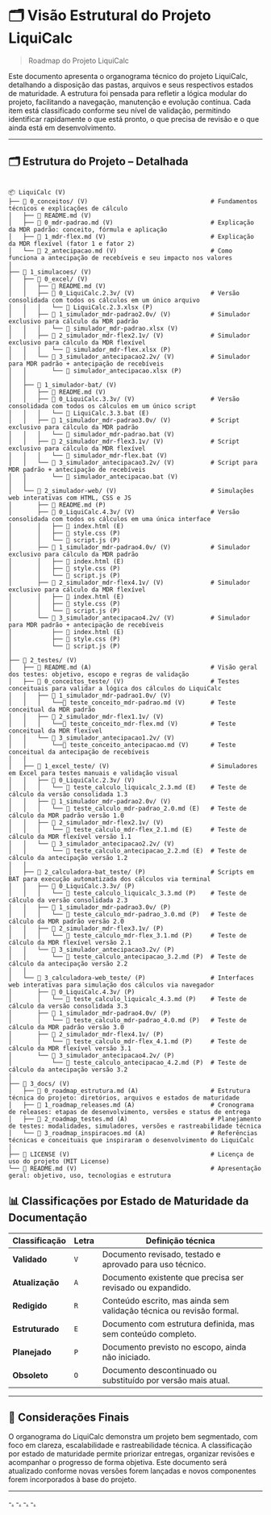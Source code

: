 # 🗂️ Visão Estrutural do Projeto LiquiCalc

> Roadmap do Projeto LiquiCalc

Este documento apresenta o organograma técnico do projeto LiquiCalc, detalhando a disposição das pastas, arquivos e seus respectivos estados de maturidade. A estrutura foi pensada para refletir a lógica modular do projeto, facilitando a navegação, manutenção e evolução contínua. Cada item está classificado conforme seu nível de validação, permitindo identificar rapidamente o que está pronto, o que precisa de revisão e o que ainda está em desenvolvimento.

---

## 🗂️ Estrutura do Projeto – Detalhada

```

📦 LiquiCalc (V)  
├── 📁 0_conceitos/ (V)                                  # Fundamentos técnicos e explicações de cálculo
│   ├── 📄 README.md (V)
│   ├── 📄 0_mdr-padrao.md (V)                           # Explicação da MDR padrão: conceito, fórmula e aplicação
│   ├── 📄 1_mdr-flex.md (V)                             # Explicação da MDR flexível (fator 1 e fator 2)
│   └── 📄 2_antecipacao.md (V)                          # Como funciona a antecipação de recebíveis e seu impacto nos valores
│
├── 📁 1_simulacoes/ (V)
│   ├── 📁 0_excel/ (V)
│   │   ├── 📄 README.md (V)
│   │   ├── 📁 0_LiquiCalc.2.3v/ (V)                     # Versão consolidada com todos os cálculos em um único arquivo
│   │   │   └── 📄 LiquiCalc.2.3.xlsx (P) 
│   │   ├── 📁 1_simulador_mdr-padrao2.0v/ (V)           # Simulador exclusivo para cálculo da MDR padrão
│   │   │   └── 📄 simulador_mdr-padrao.xlsx (V)
│   │   ├── 📁 2_simulador_mdr-flex2.1v/ (V)             # Simulador exclusivo para cálculo da MDR flexível
│   │   │   └── 📄 simulador_mdr-flex.xlsx (P)
│   │   └── 📁 3_simulador_antecipacao2.2v/ (V)          # Simulador para MDR padrão + antecipação de recebíveis
│   │       └── 📄 simulador_antecipacao.xlsx (P)
│   │ 
│   ├── 📁 1_simulador-bat/ (V)
│   │   ├── 📄 README.md (V)
│   │   ├── 📁 0_LiquiCalc.3.3v/ (V)                     # Versão consolidada com todos os cálculos em um único script
│   │   │   └── 📄 LiquiCalc.3.3.bat (E)
│   │   ├── 📁 1_simulador_mdr-padrao3.0v/ (V)           # Script exclusivo para cálculo da MDR padrão
│   │   │   └── 📄 simulador_mdr-padrao.bat (V)
│   │   ├── 📁 2_simulador_mdr-flex3.1v/ (V)             # Script exclusivo para cálculo da MDR flexível
│   │   │   └── 📄 simulador_mdr-flex.bat (V)
│   │   └── 📁 3_simulador_antecipacao3.2v/ (V)          # Script para MDR padrão + antecipação de recebíveis
│   │       └── 📄 simulador_antecipacao.bat (V)
│   │
│   └── 📁 2_simulador-web/ (V)                          # Simulações web interativas com HTML, CSS e JS
│       ├── 📄 README.md (P)
│       ├── 📁 0_LiquiCalc.4.3v/ (V)                     # Versão consolidada com todos os cálculos em uma única interface
│       │   ├── 📄 index.html (E)
│       │   ├── 📄 style.css (P)
│       │   └── 📄 script.js (P)
│       ├── 📁 1_simulador_mdr-padrao4.0v/ (V)           # Simulador exclusivo para cálculo da MDR padrão
│       │   ├── 📄 index.html (E)
│       │   ├── 📄 style.css (P)
│       │   └── 📄 script.js (P)
│       ├── 📁 2_simulador_mdr-flex4.1v/ (V)             # Simulador exclusivo para cálculo da MDR flexível
│       │   ├── 📄 index.html (E)
│       │   ├── 📄 style.css (P)
│       │   └── 📄 script.js (P)
│       └── 📁 3_simulador_antecipacao4.2v/ (V)          # Simulador para MDR padrão + antecipação de recebíveis
│           ├── 📄 index.html (E)
│           ├── 📄 style.css (P)
│           └── 📄 script.js (P)
│
├── 📁 2_testes/ (V)
│   ├── 📄 README.md (A)                                 # Visão geral dos testes: objetivo, escopo e regras de validação
│   ├── 📁 0_conceitos_teste/ (V)                        # Testes conceituais para validar a lógica dos cálculos do LiquiCalc
│   │   ├── 📁 1_simulador_mdr-padrao1.0v/ (V)
│   │   │   └──📄 teste_conceito_mdr-padrao.md (V)       # Teste conceitual da MDR padrão
│   │   ├── 📁 2_simulador_mdr-flex1.1v/ (V)
│   │   │   └──📄 teste_conceito_mdr-flex.md (V)         # Teste conceitual da MDR flexível
│   │   └── 📁 3_simulador_antecipacao1.2v/ (V)
│   │       └──📄 teste_conceito_antecipacao.md (V)      # Teste conceitual da antecipação de recebíveis
│   │
│   ├── 📁 1_excel_teste/ (V)                            # Simuladores em Excel para testes manuais e validação visual
│   │   ├── 📁 0_LiquiCalc.2.3v/ (V)                  
│   │   │   └── 📄 teste_calculo_liquicalc_2.3.md (E)    # Teste de cálculo da versão consolidada 1.3
│   │   ├── 📁 1_simulador_mdr-padrao2.0v/ (V)          
│   │   │   └── 📄 teste_calculo_mdr-padrao_2.0.md (E)   # Teste de cálculo da MDR padrão versão 1.0
│   │   ├── 📁 2_simulador_mdr-flex2.1v/ (V)            
│   │   │   └── 📄 teste_calculo_mdr-flex_2.1.md (E)     # Teste de cálculo da MDR flexível versão 1.1
│   │   └── 📁 3_simulador_antecipacao2.2v/ (V)         
│   │       └── 📄 teste_calculo_antecipacao_2.2.md (E)  # Teste de cálculo da antecipação versão 1.2
│   │
│   ├── 📁 2_calculadora-bat_teste/ (P)                  # Scripts em BAT para execução automatizada dos cálculos via terminal
│   │   ├── 📁 0_LiquiCalc.3.3v/ (P)                      
│   │   │   └── 📄 teste_calculo_liquicalc_3.3.md (P)    # Teste de cálculo da versão consolidada 2.3
│   │   ├── 📁 1_simulador_mdr-padrao3.0v/ (P)            
│   │   │   └── 📄 teste_calculo_mdr-padrao_3.0.md (P)   # Teste de cálculo da MDR padrão versão 2.0
│   │   ├── 📁 2_simulador_mdr-flex3.1v/ (P)             
│   │   │   └── 📄 teste_calculo_mdr-flex_3.1.md (P)     # Teste de cálculo da MDR flexível versão 2.1
│   │   └── 📁 3_simulador_antecipacao3.2v/ (P)           
│   │       └── 📄 teste_calculo_antecipacao_3.2.md (P)  # Teste de cálculo da antecipação versão 2.2
│   │
│   └── 📁 3_calculadora-web_teste/ (P)                  # Interfaces web interativas para simulação dos cálculos via navegador
│       ├── 📁 0_LiquiCalc.4.3v/ (P)                      
│       │   └── 📄 teste_calculo_liquicalc_4.3.md (P)    # Teste de cálculo da versão consolidada 3.3
│       ├── 📁 1_simulador_mdr-padrao4.0v/ (P)            
│       │   └── 📄 teste_calculo_mdr-padrao_4.0.md (P)   # Teste de cálculo da MDR padrão versão 3.0
│       ├── 📁 2_simulador_mdr-flex4.1v/ (P)              
│       │   └── 📄 teste_calculo_mdr-flex_4.1.md (P)     # Teste de cálculo da MDR flexível versão 3.1
│       └── 📁 3_simulador_antecipacao4.2v/ (P)           
│           └── 📄 teste_calculo_antecipacao_4.2.md (P)  # Teste de cálculo da antecipação versão 3.2
│
├── 📁 3_docs/ (V)
│   ├── 📄 0_roadmap_estrutura.md (A)                    # Estrutura técnica do projeto: diretórios, arquivos e estados de maturidade
│   ├── 📄 1_roadmap_releases.md (A)                     # Cronograma de releases: etapas de desenvolvimento, versões e status de entrega
│   ├── 📄 2_roadmap_testes.md (A)                       # Planejamento de testes: modalidades, simuladores, versões e rastreabilidade técnica
│   └── 📄 3_roadmap_inspiracoes.md (A)                  # Referências técnicas e conceituais que inspiraram o desenvolvimento do LiquiCalc
│
├── 📄 LICENSE (V)                                       # Licença de uso do projeto (MIT License)
└── 📄 README.md (V)                                     # Apresentação geral: objetivo, uso, tecnologias e estrutura

```

## 📊 Classificações por Estado de Maturidade da Documentação

| Classificação     | Letra | Definição técnica                                                                 |
|-------------------|-------|------------------------------------------------------------------------------------|
| **Validado**      | `V`   | Documento revisado, testado e aprovado para uso técnico.                           |
| **Atualização**   | `A`   | Documento existente que precisa ser revisado ou expandido.                         |
| **Redigido**      | `R`   | Conteúdo escrito, mas ainda sem validação técnica ou revisão formal.               |
| **Estruturado**   | `E`   | Documento com estrutura definida, mas sem conteúdo completo.                       |
| **Planejado**     | `P`   | Documento previsto no escopo, ainda não iniciado.                                  |
| **Obsoleto**      | `O`   | Documento descontinuado ou substituído por versão mais atual.                      |

---

## 📎 Considerações Finais

O organograma do LiquiCalc demonstra um projeto bem segmentado, com foco em clareza, escalabilidade e rastreabilidade técnica. A classificação por estado de maturidade permite priorizar entregas, organizar revisões e acompanhar o progresso de forma objetiva. Este documento será atualizado conforme novas versões forem lançadas e novos componentes forem incorporados à base do projeto.

---


-[.](https://github.com/Paulo-Gomes0681/simulador-cielo?tab=readme-ov-file)
-[.](https://github.com/MASUKEMDAL/simulador.de.pos)
-[.](https://github.com/mcpfbahia/Calculadora-de-Taxas)
-[.](https://github.com/MaiconWesley/Simulador-de-Taxas)
